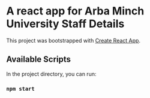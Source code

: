 # A react app for Arba Minch University Staff Details 

This project was bootstrapped with [Create React App](https://github.com/facebook/create-react-app).

## Available Scripts

In the project directory, you can run:

### `npm start`

